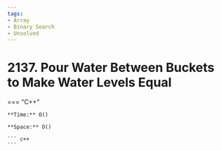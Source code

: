 ```yaml
---
tags:
- Array
- Binary Search
- Unsolved
---
```



# 2137. Pour Water Between Buckets to Make Water Levels Equal

=== "C++"

    **Time:** O()

    **Space:** O()

    ``` c++
    ```